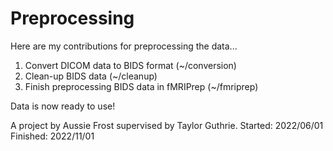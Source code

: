 # Preprocessing

Here are my contributions for preprocessing the data...

1. Convert DICOM data to BIDS format (~/conversion)
2. Clean-up BIDS data (~/cleanup)
3. Finish preprocessing BIDS data in fMRIPrep (~/fmriprep)

Data is now ready to use!

A project by Aussie Frost supervised by Taylor Guthrie.
Started: 2022/06/01
Finished: 2022/11/01
